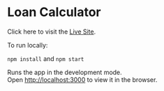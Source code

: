 # Loan Calculator

Click here to visit the [Live Site](https://joshkohane.github.io/LoanCalculator/).

To run locally:

`npm install` and `npm start`

Runs the app in the development mode.\
Open [http://localhost:3000](http://localhost:3000) to view it in the browser.
